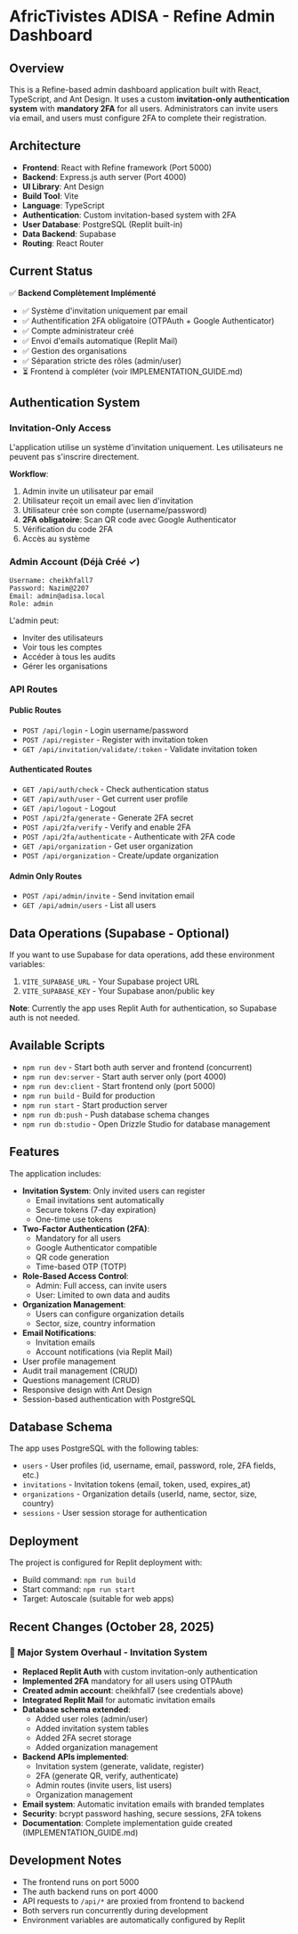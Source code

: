 # AfricTivistes ADISA - Refine Admin Dashboard

## Overview
This is a Refine-based admin dashboard application built with React, TypeScript, and Ant Design. It uses a custom **invitation-only authentication system** with **mandatory 2FA** for all users. Administrators can invite users via email, and users must configure 2FA to complete their registration.

## Architecture
- **Frontend**: React with Refine framework (Port 5000)
- **Backend**: Express.js auth server (Port 4000)
- **UI Library**: Ant Design
- **Build Tool**: Vite
- **Language**: TypeScript
- **Authentication**: Custom invitation-based system with 2FA
- **User Database**: PostgreSQL (Replit built-in)
- **Data Backend**: Supabase
- **Routing**: React Router

## Current Status
✅ **Backend Complètement Implémenté**
- ✅ Système d'invitation uniquement par email
- ✅ Authentification 2FA obligatoire (OTPAuth + Google Authenticator)
- ✅ Compte administrateur créé
- ✅ Envoi d'emails automatique (Replit Mail)
- ✅ Gestion des organisations
- ✅ Séparation stricte des rôles (admin/user)
- ⏳ Frontend à compléter (voir IMPLEMENTATION_GUIDE.md)

## Authentication System

### Invitation-Only Access
L'application utilise un système d'invitation uniquement. Les utilisateurs ne peuvent pas s'inscrire directement.

**Workflow**:
1. Admin invite un utilisateur par email
2. Utilisateur reçoit un email avec lien d'invitation
3. Utilisateur crée son compte (username/password)
4. **2FA obligatoire**: Scan QR code avec Google Authenticator
5. Vérification du code 2FA
6. Accès au système

### Admin Account (Déjà Créé ✓)

```
Username: cheikhfall7
Password: Nazim@2207
Email: admin@adisa.local
Role: admin
```

L'admin peut:
- Inviter des utilisateurs
- Voir tous les comptes
- Accéder à tous les audits
- Gérer les organisations

### API Routes

#### Public Routes
- `POST /api/login` - Login username/password
- `POST /api/register` - Register with invitation token
- `GET /api/invitation/validate/:token` - Validate invitation token

#### Authenticated Routes
- `GET /api/auth/check` - Check authentication status
- `GET /api/auth/user` - Get current user profile
- `GET /api/logout` - Logout
- `POST /api/2fa/generate` - Generate 2FA secret
- `POST /api/2fa/verify` - Verify and enable 2FA
- `POST /api/2fa/authenticate` - Authenticate with 2FA code
- `GET /api/organization` - Get user organization
- `POST /api/organization` - Create/update organization

#### Admin Only Routes
- `POST /api/admin/invite` - Send invitation email
- `GET /api/admin/users` - List all users

## Data Operations (Supabase - Optional)

If you want to use Supabase for data operations, add these environment variables:

1. `VITE_SUPABASE_URL` - Your Supabase project URL
2. `VITE_SUPABASE_KEY` - Your Supabase anon/public key

**Note**: Currently the app uses Replit Auth for authentication, so Supabase auth is not needed.

## Available Scripts
- `npm run dev` - Start both auth server and frontend (concurrent)
- `npm run dev:server` - Start auth server only (port 4000)
- `npm run dev:client` - Start frontend only (port 5000)
- `npm run build` - Build for production
- `npm run start` - Start production server
- `npm run db:push` - Push database schema changes
- `npm run db:studio` - Open Drizzle Studio for database management

## Features
The application includes:
- **Invitation System**: Only invited users can register
  - Email invitations sent automatically
  - Secure tokens (7-day expiration)
  - One-time use tokens
- **Two-Factor Authentication (2FA)**:
  - Mandatory for all users
  - Google Authenticator compatible
  - QR code generation
  - Time-based OTP (TOTP)
- **Role-Based Access Control**:
  - Admin: Full access, can invite users
  - User: Limited to own data and audits
- **Organization Management**:
  - Users can configure organization details
  - Sector, size, country information
- **Email Notifications**:
  - Invitation emails
  - Account notifications (via Replit Mail)
- User profile management
- Audit trail management (CRUD)
- Questions management (CRUD)
- Responsive design with Ant Design
- Session-based authentication with PostgreSQL

## Database Schema
The app uses PostgreSQL with the following tables:
- `users` - User profiles (id, username, email, password, role, 2FA fields, etc.)
- `invitations` - Invitation tokens (email, token, used, expires_at)
- `organizations` - Organization details (userId, name, sector, size, country)
- `sessions` - User session storage for authentication

## Deployment
The project is configured for Replit deployment with:
- Build command: `npm run build`
- Start command: `npm run start`
- Target: Autoscale (suitable for web apps)

## Recent Changes (October 28, 2025)

### 🚀 Major System Overhaul - Invitation System

- **Replaced Replit Auth** with custom invitation-only authentication
- **Implemented 2FA** mandatory for all users using OTPAuth
- **Created admin account**: cheikhfall7 (see credentials above)
- **Integrated Replit Mail** for automatic invitation emails
- **Database schema extended**:
  - Added user roles (admin/user)
  - Added invitation system tables
  - Added 2FA secret storage
  - Added organization management
- **Backend APIs implemented**:
  - Invitation system (generate, validate, register)
  - 2FA (generate QR, verify, authenticate)
  - Admin routes (invite users, list users)
  - Organization management
- **Email system**: Automatic invitation emails with branded templates
- **Security**: bcrypt password hashing, secure sessions, 2FA tokens
- **Documentation**: Complete implementation guide created (IMPLEMENTATION_GUIDE.md)

## Development Notes
- The frontend runs on port 5000
- The auth backend runs on port 4000
- API requests to `/api/*` are proxied from frontend to backend
- Both servers run concurrently during development
- Environment variables are automatically configured by Replit